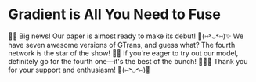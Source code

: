 # Gradient is All You Need to Fuse

🎉📢 Big news! Our paper is almost ready to make its debut! 🌟(⑅˃◡˂⑅)✨ We have seven awesome versions of GTrans, and guess what? The fourth network is the star of the show! 🌟🚀 If you're eager to try out our model, definitely go for the fourth one—it's the best of the bunch! 💪💖🌈 Thank you for your support and enthusiasm! 🌟(⑅˃◡˂⑅)💫
